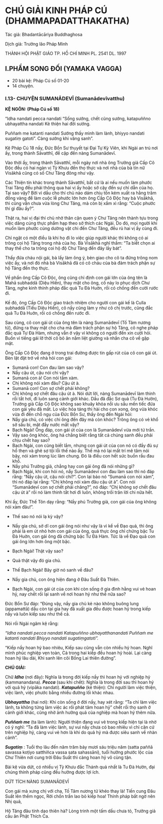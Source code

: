 # CHÚ GIẢI KINH PHÁP CÚ (DHAMMAPADATTHAKATHA)

Tác giả: Bhadantācāriya Buddhaghosa

Dịch giả: Trưởng lão Pháp Minh

THÀNH HỘI PHẬT GIÁO TP. HỒ CHÍ MINH
PL. 2541 DL. 1997

## I.PHẨM SONG ĐỐI (YAMAKA VAGGA)

- 20 bài kệ: Pháp Cú số 01-20
- 14 chuyện.

### I.13- CHUYỆN SUMANĀDEVĪ (Sumanādevīvatthu)

**KỆ NGÔN: (Pháp Cú số 18)**

“Idha nandati pecca nandati “Sống sướng, chết cũng sướng, katapuññno ubhayattha nandati Kẻ thiện hai đời sướng.

Puññaṁ me katanti nandati Sướng thấy mình làm lành, bhiyyo nandati sugatiṃ gatoti”. Càng sướng khi vãng sanh”.

Kệ Pháp Cú 18 nầy, Đức Bổn Sư thuyết tại Đại Tự Kỳ Viên, khi Ngài an trú nơi ấy, trong thành
Sāvatthī, đề cập đến nàng Sumanādevī.

Vào thời ấy, trong thành Sāvatthī, mỗi ngày nơi nhà ông Trưởng giả Cấp Cô Độc đều có hai ngàn vị Tỳ Khưu đến thọ thực và nơi nhà của bà tín nữ Visākhā cũng có số Chư Tăng đông như vậy.

Các Thiện tín khác trong thành Sāvatthī, bất cứ là ai nếu muốn làm phước Trai Tăng đều phải thông qua hai vị ấy hoặc sở cậy đến sự chỉ dẫn của họ. Tại sao vậy? Bởi vì dầu cho thí chủ nào dám chịu tốn kém xuất ra hằng trăm đồng vàng để làm cuộc lễ phước lớn hơn ông Cấp Cô Độc hay bà
Visākhā, thì cũng vẫn chưa vừa lòng Chư Tăng, mà còn bị xầm xì rằng: “Cuộc phước thí gì đâu ấy?”.

Thật ra, hai vị đại thí chủ nhờ thân cận quen ý Chư Tăng nên thành tựu trong việc dâng cúng thực phẩm hạp theo sở thích các Ngài. Do đó, mọi người khi muốn làm phước cúng dường vật chi đến
Chư Tăng, đều rủ hai vị ấy cùng đi.

Chỉ ngặt có một điều là khi họ đi lo việc giúp người khác thì không có ai trông coi hộ Tăng trong nhà của họ. Bà Visākhā nghĩ thầm: “Ta biết chọn ai thay thế cho ta trông coi hộ độ Chư Tăng đến đây lấy bát”.

Thấy đứa cháu nội gái, bà lấy làm ông ý, bèn giao cho cô ta đứng trông nom việc ấy, và nơi đó nhà bà Visākhā đã có cô cháu của bà đảm trách phận sự hộ Tăng đến thọ thực.

Về phần ông Cấp Cô Độc, ông cũng chỉ định con gái lớn của ông tên là Mahā subhaddā (Diệu
Hiền), thay mặt cho ông, cô này lo phục dịch Chư Tăng, nghe kinh thính pháp đắc quả Tu Đà Huờn, rồi có chồng đến cưới rước đi.

Kế đó, ông Cấp Cô Độc giao trách nhiệm cho người con gái kế là Culla subhaddā (Tiểu Diệu
Hiền), cô nầy cũng làm y như cô chị trước, cũng đắc quả Tu Đà Huờn, rồi có chồng đến rước đi.

Sau cùng, cô con gái út của ông tên là nàng Sumanādevī (Tố Tâm nương tử), đứng ra thay mặt cho cha mà đảm trách phận sự hộ Tăng, cô nghe pháp đắc quả Tư Đà Hàm, nhưng vẫn ở vậy vì không có người đến xin cưới hỏi. Buồn vì tiếng gái lỡ thời cô bỏ ăn nằm liệt giường và nhắn cha cô về gặp mặt.

Ông Cấp Cô Độc đang ở trong trai đường được tin gấp rút của cô con gái út. Bèn lật đật trở về nhà hỏi con gái:

- Sumanā con! Con đau làm sao vậy?
- Nầy cậu út, cậu nói chi vậy?
- Sumanā con à! Con nói tầm xàm.
- Chị không nói xàm đâu? Cậu út à.
- Sumanā con! Con sợ chết phải không?
- Chị không sợ chết đâu cậu út à.
  Nói dứt lời, nàng Sumanādevī làm thinh rồi tắt hơi, đi luôn sang cảnh giới khác.
  Dầu đã đắc Sơ quả (Tu Đà Hườn), Trưởng giả Cấp Cô Độc không sao khuây khỏa nỗi ưu sầu mến tiếc đứa con gái yêu đã mất. Lo việc hỏa táng thi hài cho con xong, ông vừa khóc vừa đi đến chỗ ngụ của Đức Bổn Sư, thấy ông đến Ngài hỏi:
- Nầy gia chủ, có việc chi ông đến đây mà còn khóc? Trông ông có vẻ khổ sở sầu bi, mặt đầy nước mắt vậy?
- Bạch Ngài! Ông đáp, con gái út của con là Sumanādevī vừa mới từ trần.
- Vậy sao ông khóc, ông há chẳng biết rằng tất cả chúng sanh đều phải chịu chết hay sao?
- Bạch Ngài, con cũng biết lắm, nhưng con gái út của con nó có đầy đủ sự hổ thẹn và ghê sợ tội lỗi thế nào ấy. Thế mà nó lại mất trí mê tâm nói bậy, nói xàm trong lúc lâm chung. Đó là điều con hết sức buồn rầu đau khổ.
- Nầy phú Trưởng giả, chẳng hay con gái ông đã nói những gì?
- Bạch Ngài, khi con hỏi nó, nầy Sumanādevī con đau làm sao thì nó đáp rằng: “Nầy cậu út, cậu nói chi?”. Con lại bảo nó “Sumanā con nói xàm”, thì nó đáp lại rằng: “Chị không nói xàm đâu cậu út à”. Con nói “Sumanādevī con sợ chết phải chăng?”, nó đáp: “Chị không sợ chết đâu cậu út à” rồi nó làm thinh tắt hơi đi luôn, không trối trăn lời chi nữa hết.

Khi ấy, Đức Thế Tôn dạy rằng: “Nầy phú Trưởng giả, con gái của ông không nói xàm đâu!”.

- Thế sao nó nói lạ kỳ vậy?

- Nầy gia chủ, sở dĩ con gái ông nói như vậy là vì kể về Đạo quả, thì ông phải là em út nhỏ hơn con gái của ông, quả thực ông chỉ chứng bậc Tu Đà Huờn, con gái ông đã chứng bậc Tư Đà Hàm. Tức là về Đạo quả con gái ông lớn hơn ông một bậc.

- Bạch Ngài! Thật vậy sao?

- Quả thật vậy đó gia chủ.

- Thế Bạch Ngài! Bây giờ nó sanh về đâu?

- Nầy gia chủ, con ông hiện đang ở Đâu Suất Đà Thiên.

- Bạch Ngài, con gái út của con khi còn sống ở gia đình hằng vui vẻ hoan hỷ, nay chết rồi lại sanh về nơi hoan hỷ như thế nữa sao?

Đức Bổn Sư đáp: “Đúng vậy, nầy gia chủ kẻ nào không buông lung (appamattā) dầu còn tại gia hay đã xuất gia đều được hoan hỷ trong kiếp nầy và luôn kiếp sau như thế cả.

Nói rồi Ngài ngâm kệ rằng:

_“Idha nandati pecca nandati
Katapuññno ubhayatthanandati
Puññaṁ me katanti nandati
Bhiyyo nandati sugatiṃgatoti”._

“Kiếp nầy hoan hỷ bao nhiêu,
Kiếp sau cũng vẫn còn nhiều hỷ hoan.
Nghĩ mình phúc nghiệp vẹn toàn,
Cả trong hai kiếp đều hoan hỷ hoài.
Lại càng hoan hỷ lâu dài,
Khi sanh lên cõi Bồng Lai thiên đường”.

**CHÚ GIẢI:**

Chữ **_Idha_** (nơi đây): Nghĩa là trong đời kiếp nầy thì hoan hỷ với nghiệp hỷ (kammanandana). **_Pecca_** (sau khi chết): Nghĩa là trong đời sau thì hoan hỷ với quả hỷ (vipāka nandati). **_Katapuñño_** (kẻ thiện): Chỉ người làm việc thiện, việc lành, việc phước bằng nhiều đường lối khác nhau.

**_Ubhayattha_** (hai nơi): Khi còn sống ở đời nầy, hay xét rằng: “Ta chỉ làm việc lành, ta không từng làm việc ác rồi phát tâm hoan hỷ” chết rồi thọ sanh ở cảnh giới khác, cũng nhờ ảnh hưởng quả của nghiệp mà hoan hỷ thêm nữa.

**_Puññaṁ me_** (ta làm lành): Người thiện đang vui vẻ trong kiếp hiện tại là nhờ có ý nghĩ: “Ta đã làm việc lành, sự vui nầy chưa có bao nhiêu vì chỉ căn cứ trên nghiệp hỷ, càng vui vẻ hơn là khi do quả hỷ mà được siêu sanh về nhàn cảnh”.

**_Sugatiṃ_** : Tuổi thọ lâu đến năm trăm bảy mươi sáu triệu năm (satta paññā savassa koṭiyo satthiñca vassa sata sahassāni), tuổi hưởng phước lộc của Chư Thiên nơi cung trời Đâu Suất thì càng hoan hỷ vô cùng tận.

Bài kệ vừa dứt, có nhiều vị Tỳ Khưu đắc Thánh quả nhất là Tu Đà Hườn, đại chúng thính pháp cũng đều hưởng được lợi ích.

DỨT TÍCH NÀNG SUMANĀDEVĪ

Con gái mà xưng chị với cha,
Tố Tâm nương tử khéo thay là!
Tiến cung Đâu Suất lên thềm ngọc,
Rời chốn trần lao bỏ kiếp hoa!
Thính pháp bất ngờ nên Nhị quả,

Hộ Tăng đâu tính dạo thiên hà?
Lòng trinh một tấm dầu chưa tỏ,
Trưởng giả cầu ân Phật Thích Ca.
